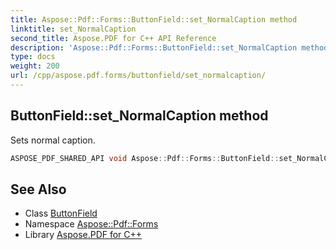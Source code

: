 ```yaml
---
title: Aspose::Pdf::Forms::ButtonField::set_NormalCaption method
linktitle: set_NormalCaption
second_title: Aspose.PDF for C++ API Reference
description: 'Aspose::Pdf::Forms::ButtonField::set_NormalCaption method. Sets normal caption in C++.'
type: docs
weight: 200
url: /cpp/aspose.pdf.forms/buttonfield/set_normalcaption/
---
```

## ButtonField::set_NormalCaption method


Sets normal caption.

```cpp
ASPOSE_PDF_SHARED_API void Aspose::Pdf::Forms::ButtonField::set_NormalCaption(System::String value)
```

## See Also

* Class [ButtonField](../)
* Namespace [Aspose::Pdf::Forms](../../)
* Library [Aspose.PDF for C++](../../../)
